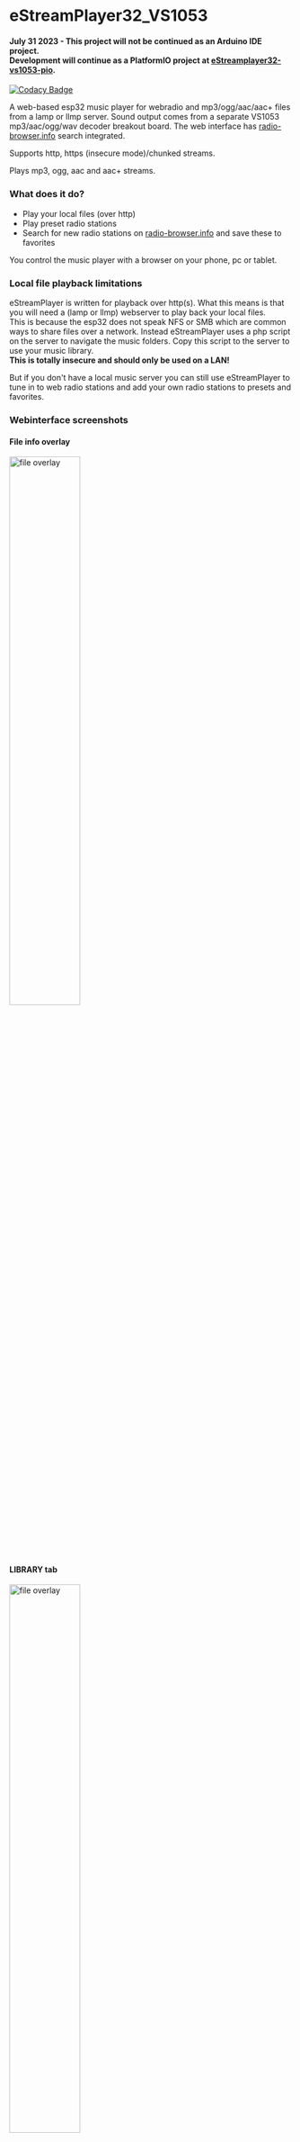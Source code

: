 # eStreamPlayer32_VS1053

#### July 31 2023 - This project will not be continued as an Arduino IDE project.<br>Development will continue as a PlatformIO project at [eStreamplayer32-vs1053-pio](https://github.com/CelliesProjects/eStreamplayer32-vs1053-pio). 

[![Codacy Badge](https://app.codacy.com/project/badge/Grade/92cb39100b59456cb791bb77c9f37590)](https://app.codacy.com/gh/CelliesProjects/eStreamPlayer32_VS1053/dashboard?utm_source=gh&utm_medium=referral&utm_content=&utm_campaign=Badge_grade)

A web-based esp32 music player for webradio and mp3/ogg/aac/aac+ files from a lamp or llmp server.
Sound output comes from a separate VS1053 mp3/aac/ogg/wav decoder breakout board.
The web interface has [radio-browser.info](https://www.radio-browser.info/) search integrated.

Supports http, https (insecure mode)/chunked streams.

Plays mp3, ogg, aac and aac+ streams.

### What does it do?

-  Play your local files (over http)
-  Play preset radio stations
-  Search for new radio stations on [radio-browser.info](https://www.radio-browser.info/) and save these to favorites
 
 You control the music player with a browser on your phone, pc or tablet.


### Local file playback limitations 

eStreamPlayer is written for playback over http(s). What this means is that you will need a (lamp or llmp) webserver to play back your local files.<br>This is because the esp32 does not speak NFS or SMB which are common ways to share files over a network. Instead eStreamPlayer uses a php script on the server to navigate the music folders. Copy this script to the server to use your music library.<br>**This is totally insecure and should only be used on a LAN!**

But if you don't have a local music server you can still use eStreamPlayer to tune in to web radio stations and add your own radio stations to presets and favorites.

### Webinterface screenshots

#### File info overlay

<img src="https://user-images.githubusercontent.com/24290108/144031653-fae792d3-9465-43a3-be7a-48b92bd972c8.png" width="50%" alt="file overlay">

#### LIBRARY tab

<img src="https://user-images.githubusercontent.com/24290108/144031862-9764fe6c-6f84-4a2f-b6ad-5aeee999f056.png" width="50%" alt="file overlay">

#### WEBRADIO tab

<img src="https://user-images.githubusercontent.com/24290108/144031827-298cceee-6e40-4bb0-b107-6b7cefe11623.png" width="50%" alt="file overlay">

#### FAVORITES tab

<img src="https://user-images.githubusercontent.com/24290108/144031557-07e7238e-2e8f-4876-b297-31c82878e1af.png" width="50%" alt="file overlay">

### Setup

Use [the latest ESP32 Arduino Core version.](https://github.com/espressif/arduino-esp32/releases/latest)

1.  Download and install [ESP_VS1053_Library](https://github.com/baldram/ESP_VS1053_Library/releases/latest), [ESP32_VS1053_Stream](https://github.com/CelliesProjects/ESP32_VS1053_Stream), [AsyncTCP](https://github.com/me-no-dev/AsyncTCP) and  [ESPAsyncWebServer](https://github.com/me-no-dev/ESPAsyncWebServer) in the Arduino libraries folder.
2.  Download and unzip the [latest eStreamPlayer release](https://github.com/CelliesProjects/eStreamPlayer32_VS1053/releases/latest).
3.  Copy the php script (found in the `copy to server` folder) to your music folder on the server.
4.  Open `eStreamPlayer_vs1053.ino` in the Arduino IDE.
5.  Select `Tools->Partition Scheme->No OTA(2MB APP/2MB FATFS`).
<br>If your board does not have that option you can select `ESP32 Dev Module` in `Tools->Board`.
6.  Open `system_setup.h` and set your wifi credentials and set `SCRIPT_URL` to the php script location set in step #3.<br>Set up `LIBRARY_USER` and `LIBRARY_PWD` if your local library requires login.
7.  Flash the sketch to your esp32. Set `Tools->Core Debug Level->Info` before you flash so you can grab the ip address from the serial port.
8.  On first boot or after a flash erase the fatfs has to be formatted. This will take a couple of seconds.
<br>You can monitor the boot/formatting progress on the serial port.
<br>Flashing an update will not erase the fatfs data.
<br>**Note:** Take care to select the same partition table when updating otherwise the partition will be formatted.
9.  Browse to the ip address shown on the serial port.

### Software needed

-  [ESP_VS1053_Library](https://github.com/baldram/ESP_VS1053_Library/releases/latest) -> [GNU General Public License v3.0](https://github.com/baldram/ESP_VS1053_Library/blob/master/LICENSE.md)
-  [ESP32_VS1053_Stream](https://github.com/CelliesProjects/ESP32_VS1053_Stream) -> [MIT license](https://github.com/CelliesProjects/ESP32_VS1053_Stream/blob/master/LICENSE.md).
-  [AsyncTCP](https://github.com/me-no-dev/AsyncTCP) (LGPL-3.0 License)
-  [ESPAsyncWebServer](https://github.com/me-no-dev/ESPAsyncWebServer) (LGPL-3.0 License)
-  A [lamp](https://en.wikipedia.org/wiki/LAMP_%28software_bundle%29) or llmp webstack to serve local files.
 Apache2 and lighttpd were tested and should work. The php script should be fairly version agnostic.


### Libraries used in the web interface


-   The [radio-browser.info](https://www.radio-browser.info/) API is used for the search. The returned data is in the public domain.<br>See [de1.api.radio-browser.info](https://de1.api.radio-browser.info/) for API information.
-  The used icons are from [material.io](https://material.io/tools/icons/?style=baseline) and are [available under Apache2.0 license](https://www.apache.org/licenses/LICENSE-2.0.html).
-  [Reconnecting WebSocket](https://github.com/joewalnes/reconnecting-websocket) which is [available under MIT licence](https://github.com/joewalnes/reconnecting-websocket/blob/master/LICENSE.txt).
-  [Google Roboto font](https://fonts.google.com/specimen/Roboto) which is [available under Apache2.0 license](https://www.apache.org/licenses/LICENSE-2.0.html).
-  [jQuery 3.4.1](https://code.jquery.com/jquery-3.4.1.js) which is [available under MIT license](https://jquery.org/license/).

````
MIT License

Copyright (c) 2020 Cellie

Permission is hereby granted, free of charge, to any person obtaining a copy
of this software and associated documentation files (the "Software"), to deal
in the Software without restriction, including without limitation the rights
to use, copy, modify, merge, publish, distribute, sublicense, and/or sell
copies of the Software, and to permit persons to whom the Software is
furnished to do so, subject to the following conditions:

The above copyright notice and this permission notice shall be included in all
copies or substantial portions of the Software.

THE SOFTWARE IS PROVIDED "AS IS", WITHOUT WARRANTY OF ANY KIND, EXPRESS OR
IMPLIED, INCLUDING BUT NOT LIMITED TO THE WARRANTIES OF MERCHANTABILITY,
FITNESS FOR A PARTICULAR PURPOSE AND NONINFRINGEMENT. IN NO EVENT SHALL THE
AUTHORS OR COPYRIGHT HOLDERS BE LIABLE FOR ANY CLAIM, DAMAGES OR OTHER
LIABILITY, WHETHER IN AN ACTION OF CONTRACT, TORT OR OTHERWISE, ARISING FROM,
OUT OF OR IN CONNECTION WITH THE SOFTWARE OR THE USE OR OTHER DEALINGS IN THE
SOFTWARE.
````
